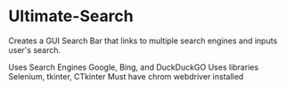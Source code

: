 # Ultimate-Search
Creates a GUI Search Bar that links to multiple search engines and inputs user's search.


Uses Search Engines Google, Bing, and DuckDuckGO
Uses libraries Selenium, tkinter, CTkinter
Must have chrom webdriver installed
